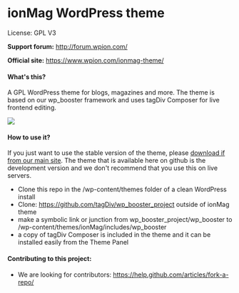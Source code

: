 # ionMag WordPress theme

License: GPL V3

**Support forum:** http://forum.wpion.com/

**Official site:** https://www.wpion.com/ionmag-theme/

#### What's this?
A GPL WordPress theme for blogs, magazines and more. The theme is based on our wp_booster framework and uses tagDiv Composer for live frontend editing.

<img src="https://raw.githubusercontent.com/tagDiv/ionMag/master/github-site/tagDiv-composer-small.gif">


#### How to use it?
If you just want to use the stable version of the theme, please [download if from our main site](https://www.wpion.com/ionmag-theme/). The theme that is available here on github is the development version and we don't recommend that you use this on live servers.
- Clone this repo in the /wp-content/themes folder of a clean WordPress install
- Clone: https://github.com/tagDiv/wp_booster_project outside of ionMag theme
- make a symbolic link or junction from wp_booster_project/wp_booster to /wp-content/themes/ionMag/includes/wp_booster
- a copy of tagDiv Composer is included in the theme and it can be installed easily from the Theme Panel

#### Contributing to this project:
- We are looking for contributors: https://help.github.com/articles/fork-a-repo/